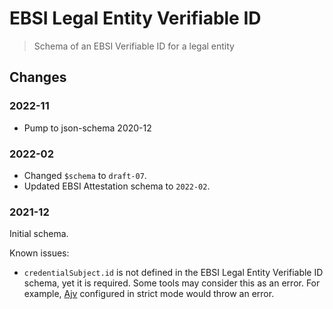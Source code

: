 # EBSI Legal Entity Verifiable ID

> Schema of an EBSI Verifiable ID for a legal entity

## Changes

### 2022-11

- Pump to json-schema 2020-12

### 2022-02

- Changed `$schema` to `draft-07`.
- Updated EBSI Attestation schema to `2022-02`.

### 2021-12

Initial schema.

Known issues:

- `credentialSubject.id` is not defined in the EBSI Legal Entity Verifiable ID schema, yet it is required. Some tools may consider this as an error. For example, [Ajv](https://ajv.js.org/strict-mode.html#defined-required-properties) configured in strict mode would throw an error.
